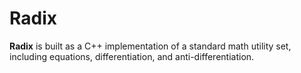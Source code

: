 # Radix #

**Radix** is built as a C++ implementation of a standard math utility set,
including equations, differentiation, and anti-differentiation.
